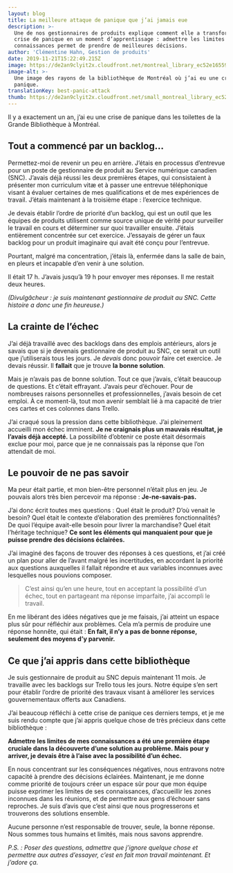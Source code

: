 ```yaml
---
layout: blog
title: La meilleure attaque de panique que j’ai jamais eue
description: >-
  Une de nos gestionnaires de produits explique comment elle a transformé une
  crise de panique en un moment d’apprentissage : admettre les limites de nos
  connaissances permet de prendre de meilleures décisions.
author: 'Clémentine Hahn, Gestion de produits'
date: 2019-11-21T15:22:49.215Z
image: https://de2an9clyit2x.cloudfront.net/montreal_library_ec52e16559.jpg
image-alt: >-
  Une image des rayons de la bibliothèque de Montréal où j’ai eu une crise de
  panique.
translationKey: best-panic-attack
thumb: https://de2an9clyit2x.cloudfront.net/small_montreal_library_ec52e16559.jpg
---
```

Il y a exactement un an, j’ai eu une crise de panique dans les toilettes de la Grande Bibliothèque à Montréal.

## Tout a commencé par un backlog...
Permettez-moi de revenir un peu en arrière. J’étais en processus d’entrevue pour un poste de gestionnaire de produit au Service numérique canadien (SNC). J’avais déjà réussi les deux premières étapes, qui consistaient à présenter mon curriculum vitæ et à passer une entrevue téléphonique visant à évaluer certaines de mes qualifications et de mes expériences de travail. J’étais maintenant à la troisième étape : l’exercice technique.

Je devais établir l’ordre de priorité d’un backlog, qui est un outil que les équipes de produits utilisent comme source unique de vérité pour surveiller le travail en cours et déterminer sur quoi travailler ensuite. J’étais entièrement concentrée sur cet exercice. J’essayais de gérer un faux backlog pour un produit imaginaire qui avait été conçu pour l’entrevue.

Pourtant, malgré ma concentration, j’étais là, enfermée dans la salle de bain, en pleurs et incapable d’en venir à une solution.

Il était 17 h. J’avais jusqu’à 19 h pour envoyer mes réponses. Il me restait deux heures.

*(Divulgâcheur : je suis maintenant gestionnaire de produit au SNC. Cette histoire a donc une fin heureuse.)*

## La crainte de l’échec
J’ai déjà travaillé avec des backlogs dans des emplois antérieurs, alors je savais que si je devenais gestionnaire de produit au SNC, ce serait un outil que j’utiliserais tous les jours. Je *devais* donc pouvoir faire cet exercice. Je devais réussir. Il **fallait** que je trouve **la bonne solution**.

Mais je n’avais pas de bonne solution. Tout ce que j’avais, c’était beaucoup de questions. Et c’était effrayant. J’avais peur d’échouer. Pour de nombreuses raisons personnelles et professionnelles, j’avais besoin de cet emploi. À ce moment-là, tout mon avenir semblait lié à ma capacité de trier ces cartes et ces colonnes dans Trello.

J’ai craqué sous la pression dans cette bibliothèque. J’ai pleinement accueilli mon échec imminent. **Je ne craignais plus un mauvais résultat, je l’avais déjà accepté.** La possibilité d’obtenir ce poste était désormais exclue pour moi, parce que je ne connaissais pas la réponse que l’on attendait de moi.

## Le pouvoir de ne pas savoir

Ma peur était partie, et mon bien-être personnel n’était plus en jeu. Je pouvais alors très bien percevoir ma réponse : **Je-ne-savais-pas.**

J’ai donc écrit toutes mes questions : Quel était le produit? D’où venait le besoin? Quel était le contexte d’élaboration des premières fonctionnalités? De quoi l’équipe avait-elle besoin pour livrer la marchandise? Quel était l’héritage technique? **Ce sont les éléments qui manquaient pour que je puisse prendre des décisions éclairées.**

J’ai imaginé des façons de trouver des réponses à ces questions, et j’ai créé un plan pour aller de l’avant malgré les incertitudes, en accordant la priorité aux questions auxquelles il fallait répondre et aux variables inconnues avec lesquelles nous pouvions composer.

> C’est ainsi qu’en une heure, tout en acceptant la possibilité d’un échec, tout en partageant ma réponse imparfaite, j’ai accompli le travail.

En me libérant des idées négatives que je me faisais, j’ai atteint un espace plus sûr pour réfléchir aux problèmes. Cela m’a permis de produire une réponse honnête, qui était : **En fait, il n’y a pas de bonne réponse, seulement des moyens d’y parvenir.**

## Ce que j’ai appris dans cette bibliothèque

Je suis gestionnaire de produit au SNC depuis maintenant 11 mois. Je travaille avec les backlogs sur Trello tous les jours. Notre équipe s’en sert pour établir l’ordre de priorité des travaux visant à améliorer les services gouvernementaux offerts aux Canadiens.

J’ai beaucoup réfléchi à cette crise de panique ces derniers temps, et je me suis rendu compte que j’ai appris quelque chose de très précieux dans cette bibliothèque :

**Admettre les limites de mes connaissances a été une première étape cruciale dans la découverte d’une solution au problème. Mais pour y arriver, je devais être à l’aise avec la possibilité d’un échec.**

En nous concentrant sur les conséquences négatives, nous entravons notre capacité à prendre des décisions éclairées. Maintenant, je me donne comme priorité de toujours créer un espace sûr pour que mon équipe puisse exprimer les limites de ses connaissances, d’accueillir les zones inconnues dans les réunions, et de permettre aux gens d’échouer sans reproches. Je suis d’avis que c’est ainsi que nous progresserons et trouverons des solutions ensemble.

Aucune personne n’est responsable de trouver, seule, la bonne réponse. Nous sommes tous humains et limités, mais nous savons apprendre.

_P.S. :  Poser des questions, admettre que j’ignore quelque chose et permettre aux autres d’essayer, c’est en fait mon travail maintenant. Et j’adore ça._

